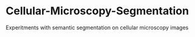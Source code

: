 # Cellular-Microscopy-Segmentation
Experitments with semantic segmentation on cellular microscopy images
